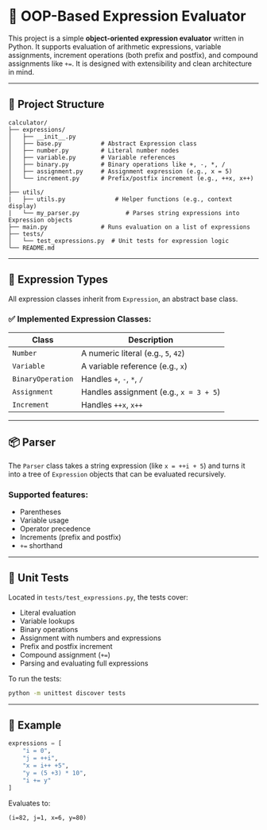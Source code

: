 # 🧮 OOP-Based Expression Evaluator

This project is a simple **object-oriented expression evaluator** written in Python. It supports evaluation of arithmetic expressions, variable assignments, increment operations (both prefix and postfix), and compound assignments like `+=`. It is designed with extensibility and clean architecture in mind.

---

## 📁 Project Structure

```
calculator/
├── expressions/
│   ├── __init__.py
│   ├── base.py           # Abstract Expression class
│   ├── number.py         # Literal number nodes
│   ├── variable.py       # Variable references
│   ├── binary.py         # Binary operations like +, -, *, /
│   ├── assignment.py     # Assignment expression (e.g., x = 5)
│   └── increment.py      # Prefix/postfix increment (e.g., ++x, x++)
│
├── utils/
|   ├── utils.py              # Helper functions (e.g., context display)
|   └── my_parser.py             # Parses string expressions into Expression objects
├── main.py               # Runs evaluation on a list of expressions
├── tests/
│   └── test_expressions.py  # Unit tests for expression logic
└── README.md
```

---

## 🧠 Expression Types

All expression classes inherit from `Expression`, an abstract base class.

### ✅ Implemented Expression Classes:

| Class         | Description                              |
|---------------|------------------------------------------|
| `Number`      | A numeric literal (e.g., `5`, `42`)      |
| `Variable`    | A variable reference (e.g., `x`)         |
| `BinaryOperation` | Handles `+`, `-`, `*`, `/`           |
| `Assignment`  | Handles assignment (e.g., `x = 3 + 5`)   |
| `Increment`   | Handles `++x`, `x++`                     |

---

## 📦 Parser

The `Parser` class takes a string expression (like `x = ++i + 5`) and turns it into a tree of `Expression` objects that can be evaluated recursively.

### Supported features:
- Parentheses
- Variable usage
- Operator precedence
- Increments (prefix and postfix)
- `+=` shorthand

---

## 🧪 Unit Tests

Located in `tests/test_expressions.py`, the tests cover:
- Literal evaluation
- Variable lookups
- Binary operations
- Assignment with numbers and expressions
- Prefix and postfix increment
- Compound assignment (`+=`)
- Parsing and evaluating full expressions

To run the tests:
```bash
python -m unittest discover tests
```

---

## 🚀 Example

```python
expressions = [
    "i = 0",
    "j = ++i",
    "x = i++ +5",
    "y = (5 +3) * 10",
    "i += y"
]
```

Evaluates to:
```txt
(i=82, j=1, x=6, y=80)
```
